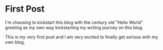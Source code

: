 # First Post

I'm choosing to kickstart this blog with the century old "Hello World" greeting as my own way kickstarting my writing journey on this blog.

This is my very first post and I am very excited to finally get serious with my own blog.

